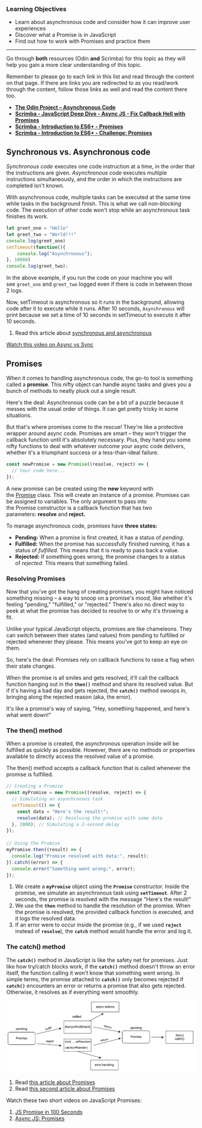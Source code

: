 ### Learning Objectives
 - Learn about asynchronous code and consider how it can improve user experiences
 - Discover what a Promise is in JavaScript
 - Find out how to work with Promises and practice them

***

Go through **both** resources (Odin **and** Scrimba) for this topic as they will help you gain a more clear understanding of this topic.

Remember to please go to each link in this list and read through the content on that page. If there are links you are redirected to as you read/work through the content, follow those links as well and read the content there too.

- **[The Odin Project – Asynchronous Code](https://www.theodinproject.com/lessons/node-path-javascript-asynchronous-code)**
- **[Scrimba - JavaScript Deep Dive - Async JS - Fix Callback Hell with Promises](https://v2.scrimba.com/javascript-deep-dive-c0a/~02o)**
- **[Scrimba - Introduction to ES6+ - Promises](https://v2.scrimba.com/introduction-to-es6-c0t/~0q)**
- **[Scrimba - Introduction to ES6+ - Challenge: Promises](https://v2.scrimba.com/introduction-to-es6-c0t/~0r)**

## Synchronous vs. Asynchronous code

*Synchronous code* executes one code instruction at a time, in the order that the instructions are given. *Asynchronous code* executes multiple instructions simultaneously, and the order in which the instructions are completed isn't known. 

With asynchronous code, multiple tasks can be executed at the same time while tasks in the background finish. This is what we call *non-blocking* code. The execution of other code won't stop while an asynchronous task finishes its work.

```jsx
let greet_one = "Hello"
let greet_two = "World!!!"
console.log(greet_one)
setTimeout(function(){
    console.log("Asynchronous");
}, 10000)
console.log(greet_two);
```

In the above example, if you run the code on your machine you will see `greet_one` and `greet_two` logged even if there is code in between those 2 logs.

Now, setTimeout is asynchronous so it runs in the background, allowing code after it to execute while it runs. After 10 seconds, `Asynchronous` will print because we set a time of 10 seconds in setTimeout to execute it after 10 seconds.

1. Read this article about [synchronous and asynchronous](https://www.telerik.com/blogs/how-javascript-code-gets-executed-synchronous-asynchronous)

[Watch this video on Async vs Sync](https://www.youtube.com/watch?v=wYRw8f-wrco&t=253s)

## Promises

When it comes to handling asynchronous code, the go-to tool is something called a **promise**. This nifty object can handle async tasks and gives you a bunch of methods to neatly pluck out a single result.

Here's the deal: Asynchronous code can be a bit of a puzzle because it messes with the usual order of things. It can get pretty tricky in some situations.

But that's where promises come to the rescue! They're like a protective wrapper around async code. Promises are smart – they won't trigger the callback function until it's absolutely necessary. Plus, they hand you some nifty functions to deal with whatever outcome your async code delivers, whether it's a triumphant success or a less-than-ideal failure.

```jsx
const newPromise = new Promise((resolve, reject) => {
  // Your code here...
});
```

A new promise can be created using the **new** keyword with the [Promise](https://developer.mozilla.org/en-US/docs/Web/JavaScript/Reference/Global_Objects/Promise/Promise) class. This will create an instance of a promise. Promises can be assigned to variables. The only argument to pass into the Promise constructor is a callback function that has two parameters: **resolve** and **reject.**

To manage asynchronous code, promises have **three states:**

- **Pending:** When a promise is first created, it has a status of *pending*.
- **Fulfilled:** When the promise has successfully finished running, it has a status of *fulfilled*. This means that it is ready to pass back a value.
- **Rejected:** If something goes wrong, the promise changes to a status of *rejected*. This means that something failed.

### Resolving Promises

Now that you've got the hang of creating promises, you might have noticed something missing – a way to snoop on a promise's mood, like whether it's feeling "pending," "fulfilled," or "rejected." There's also no direct way to peek at what the promise has decided to resolve to or why it's throwing a fit.

Unlike your typical JavaScript objects, promises are like chameleons. They can switch between their states (and values) from pending to fulfilled or rejected whenever they please. This means you've got to keep an eye on them.

So, here's the deal: Promises rely on callback functions to raise a flag when their state changes. 

When the promise is all smiles and gets resolved, it'll call the callback function hanging out in the **`then()`** method and share its resolved value. But if it's having a bad day and gets rejected, the **`catch()`** method swoops in, bringing along the rejected reason (aka, the error). 

It's like a promise's way of saying, "Hey, something happened, and here's what went down!"

### The then() method

When a promise is created, the asynchronous operation inside will be fulfilled as quickly as possible. However, there are no methods or properties available to directly access the resolved value of a promise.

The then() method accepts a callback function that is called whenever the promise is fulfilled. 

```jsx
// Creating a Promise
const myPromise = new Promise((resolve, reject) => {
  // Simulating an asynchronous task 
  setTimeout(() => {
    const data = "Here's the result!";
    resolve(data); // Resolving the promise with some data
  }, 2000); // Simulating a 2-second delay
});

// Using the Promise
myPromise.then((result) => {
  console.log("Promise resolved with data:", result);
}).catch((error) => {
  console.error("Something went wrong:", error);
});
```

1. We create a **`myPromise`** object using the **`Promise`** constructor. Inside the promise, we simulate an asynchronous task using **`setTimeout`**. After 2 seconds, the promise is resolved with the message "Here's the result!"
2. We use the **`then`** method to handle the resolution of the promise. When the promise is resolved, the provided callback function is executed, and it logs the resolved data.
3. If an error were to occur inside the promise (e.g., if we used **`reject`** instead of **`resolve`**), the **`catch`** method would handle the error and log it.

### **The catch() method**

The **`catch()`** method in JavaScript is like the safety net for promises. Just like how try/catch blocks work, if the **`catch()`** method doesn't throw an error itself, the function calling it won't know that something went wrong. In simple terms, the promise attached to **`catch()`** only becomes rejected if **`catch()`** encounters an error or returns a promise that also gets rejected. Otherwise, it resolves as if everything went smoothly.

![promise catch flow](https://github.com/Code-the-Dream-School/intro-to-programming-2024/blob/41a41459613b5c8e6cc3f9171feebfc1837b0c8e/Screenshot%25202023-09-24%2520at%252010.19.29%2520PM.png)

1. Read [this article about Promises](https://javascript.info/promise-basics)
2. Read [this second article about Promises](https://dmitripavlutin.com/what-is-javascript-promise/)

Watch these two short videos on JavaScript Promises:

1. [JS Promise in 100 Seconds](https://www.youtube.com/watch?v=RvYYCGs45L4)
2. [Async JS: Promises](https://www.youtube.com/watch?v=slIJj-zbs_M)
